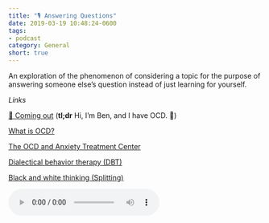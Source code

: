 ```yaml
---
title: "🎙 Answering Questions"
date: 2019-03-19 10:48:24-0600
tags:
- podcast
category: General
short: true
---
```


An exploration of the phenomenon of considering a topic for the purpose of answering someone else’s question instead of just learning for yourself.

*Links*

[💮 Coming out](https://www.bennorris.org/2019/01/26/coming-out.html) (**tl;dr** Hi, I’m Ben, and I have OCD. 👋)

[What is OCD?](https://iocdf.org/about-ocd/)
 
[The OCD and Anxiety Treatment Center](https://www.theocdandanxietytreatmentcenter.com/)

[Dialectical behavior therapy (DBT)](https://en.m.wikipedia.org/wiki/Dialectical_behavior_therapy)

[Black and white thinking (Splitting)](https://en.m.wikipedia.org/wiki/Splitting_(psychology))

<audio controls="controls" src="https://media.bennorris.org/images/bennorris/uploads/2019/94ee45458f.mp3" />

